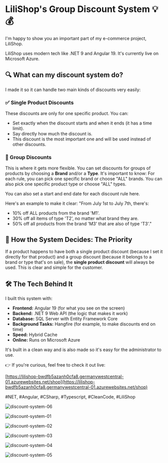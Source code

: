 # LiliShop's Group Discount System 💡💰

I'm happy to show you an important part of my e-commerce project, LiliShop.

LiliShop uses modern tech like .NET 9 and Angular 19. It's currently live on Microsoft Azure.

## 🔍 What can my discount system do?

I made it so it can handle two main kinds of discounts very easily:

### ✅ Single Product Discounts

These discounts are only for one specific product. You can:

* Set exactly when the discount starts and when it ends (it has a time limit).
* Say directly how much the discount is.
* This discount is the most important one and will be used instead of other discounts.

### 🧩 Group Discounts

This is where it gets more flexible. You can set discounts for groups of products by choosing a **Brand** and/or a **Type**. 
It's important to know: For each rule, you can pick one specific brand or choose "ALL" brands. You can also pick one specific product type or choose "ALL" types.

You can also set a start and end date for each discount rule here.

Here's an example to make it clear: "From July 1st to July 7th, there's:

* 10% off ALL products from the brand 'M1'.
* 30% off all items of type 'T2', no matter what brand they are.
* 50% off all products from the brand 'M3' that are also of type 'T3'."

## 🔄 How the System Decides: The Priority

If a product happens to have both a single product discount (because I set it directly for that product) and a group discount (because it belongs to a brand or type that's on sale), 
the **single product discount** will always be used. This is clear and simple for the customer.

## 🛠 The Tech Behind It

I built this system with:

* **Frontend:** Angular 19 (for what you see on the screen)
* **Backend:** .NET 9 Web API (the logic that makes it work)
* **Database:** SQL Server with Entity Framework Core
* **Background Tasks:** Hangfire (for example, to make discounts end on time)
* **Speed:** Hybrid Cache
* **Online:** Runs on Microsoft Azure

It's built in a clean way and is also made so it's easy for the administrator to use.

👉 If you're curious, feel free to check it out live:

[https://lilishop-bwdfb5azanh0cfa8.germanywestcentral-01.azurewebsites.net/shop](https://lilishop-bwdfb5azanh0cfa8.germanywestcentral-01.azurewebsites.net/shop)

#NET, #Angular, #CSharp, #Typescript, #CleanCode, #LiliShop



![discount-system-06](https://github.com/user-attachments/assets/1c515c9a-e9ce-42db-be5d-869118903d37)


![discount-system-01](https://github.com/user-attachments/assets/3b4b208e-743d-45bc-8b57-2f9b2a642bff)

![discount-system-02](https://github.com/user-attachments/assets/024836da-9d39-4d7d-b74d-edf32b59d96c)

![discount-system-03](https://github.com/user-attachments/assets/665e8925-2128-4870-99ab-ccd081d61547)

![discount-system-04](https://github.com/user-attachments/assets/cd179a0d-7877-41c9-8c89-ccae193b3412)

![discount-system-05](https://github.com/user-attachments/assets/d2be2d58-79b7-4c0a-9c72-1c5a68ce3d36)




